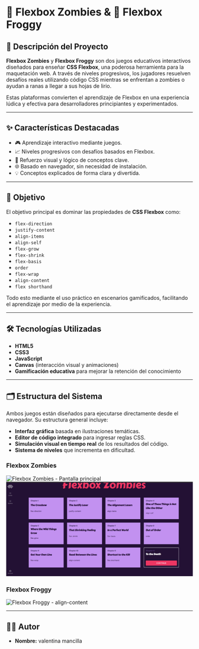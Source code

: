 # 🧠 Flexbox Zombies & 🐸 Flexbox Froggy

## 📌 Descripción del Proyecto

**Flexbox Zombies** y **Flexbox Froggy** son dos juegos educativos interactivos diseñados para enseñar **CSS Flexbox**, una poderosa herramienta para la maquetación web. A través de niveles progresivos, los jugadores resuelven desafíos reales utilizando código CSS mientras se enfrentan a zombies o ayudan a ranas a llegar a sus hojas de lirio.

Estas plataformas convierten el aprendizaje de Flexbox en una experiencia lúdica y efectiva para desarrolladores principiantes y experimentados.

---

## ✨ Características Destacadas

- 🎮 Aprendizaje interactivo mediante juegos.
- 📈 Niveles progresivos con desafíos basados en Flexbox.
- 🧠 Refuerzo visual y lógico de conceptos clave.
- 🌐 Basado en navegador, sin necesidad de instalación.
- 💡 Conceptos explicados de forma clara y divertida.

---

## 🎯 Objetivo

El objetivo principal es dominar las propiedades de **CSS Flexbox** como:

- `flex-direction`
- `justify-content`
- `align-items`
- `align-self`
- `flex-grow`
- `flex-shrink`
- `flex-basis`
- `order`
- `flex-wrap`
- `align-content`
- `flex shorthand`

Todo esto mediante el uso práctico en escenarios gamificados, facilitando el aprendizaje por medio de la experiencia.

---

## 🛠️ Tecnologías Utilizadas

- **HTML5**
- **CSS3**
- **JavaScript**
- **Canvas** (interacción visual y animaciones)
- **Gamificación educativa** para mejorar la retención del conocimiento

---

## 🗂️ Estructura del Sistema

Ambos juegos están diseñados para ejecutarse directamente desde el navegador. Su estructura general incluye:

- **Interfaz gráfica** basada en ilustraciones temáticas.
- **Editor de código integrado** para ingresar reglas CSS.
- **Simulación visual en tiempo real** de los resultados del código.
- **Sistema de niveles** que incrementa en dificultad.

### Flexbox Zombies

![Flexbox Zombies - Pantalla principal](./Captura%20de%20pantalla%202025-09-03%20142325.png)
![Flexbox Zombies - Niveles](./Captura%20de%20pantalla%202025-09-03%20142351.png)

### Flexbox Froggy

![Flexbox Froggy - align-content](./Captura%20de%20pantalla%202025-09-02%20155553.png)

---

## 👨‍💻 Autor

- **Nombre:** valentina mancilla 




